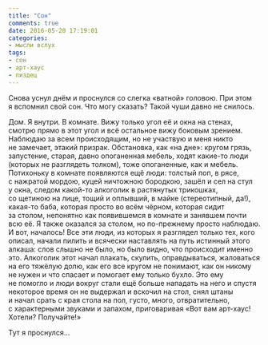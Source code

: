 ```yaml
---
title: "Сон"
comments: true
date: 2016-05-20 17:19:01
categories:
- мысли вслух
tags:
- сон
- арт-хаус
- пиздец
---
```

<p>Снова уснул днём и&nbsp;проснулся со&nbsp;слегка &laquo;ватной&raquo; головою. При этом я&nbsp;вспомнил свой сон. Что могу сказать? Такой чуши давно не&nbsp;снилось.</p>
<p>Дом. Я&nbsp;внутри. В&nbsp;комнате. Вижу только угол её и&nbsp;окна на&nbsp;стенах, смотрю прямо в&nbsp;этот угол и&nbsp;всё остальное вижу боковым зрением. Наблюдаю за&nbsp;всем происходящим, но&nbsp;не&nbsp;участвую и&nbsp;меня никто не&nbsp;замечает, этакий призрак. Обстановка, как &laquo;на&nbsp;дне&raquo;: кругом грязь, запустение, старая, давно опоганенная мебель, ходят <nobr>какие-то</nobr> люди (которых не&nbsp;разглядеть толком), тоже опоганенные, как и&nbsp;мебель. Потихоньку в&nbsp;комнате появляются ещё люди: толстый поп, в&nbsp;рясе, с&nbsp;нажратой мордою, куцей ничтожною бородкою, зашёл и&nbsp;сел на&nbsp;стул у&nbsp;окна, следом <nobr>какой-то</nobr> алкоголик в&nbsp;растянутых трикошках, со&nbsp;щетиною на&nbsp;лице, тощий и&nbsp;оплывший, в&nbsp;майке (стереотипный, да!), <nobr>какая-то</nobr> баба, которая просто во&nbsp;всём чёрном, которая сидит за&nbsp;столом, непонятно как появившемся в&nbsp;комнате и&nbsp;занявшем почти всю её. Я&nbsp;также оказался за&nbsp;столом, но&nbsp;<nobr>по-прежнему</nobr> просто наблюдаю. И&nbsp;вот, началось! Все эти люди, из&nbsp;которых я&nbsp;разглядел только тех, кого описал, начали пилить и&nbsp;всячески наставлять на&nbsp;путь истинный этого алкаша: слов слышно не&nbsp;было, но&nbsp;было видно, что происходит именно это. Алкоголик этот начал плакать, скулить, оправдываться, жаловаться на&nbsp;его тяжёлую долю, как его все кругом не&nbsp;понимают, как он&nbsp;никому не&nbsp;нужен и&nbsp;что спасает и&nbsp;помогает ему только бухло. Это ему не&nbsp;помогло и&nbsp;люди вокруг стали ещё больше нападать на&nbsp;него и&nbsp;спустя некоторое время он&nbsp;не&nbsp;выдержал и&nbsp;вскочил на&nbsp;стол, снял штаны и&nbsp;начал срать с&nbsp;края стола на&nbsp;пол, густо, много, отвратительно, с&nbsp;характерными звуками и&nbsp;запахом, приговаривая &laquo;Вот вам <nobr>арт-хаус</nobr>! Хотели? Получайте!&raquo;</p>
<p>Тут я&nbsp;проснулся&hellip;</p>